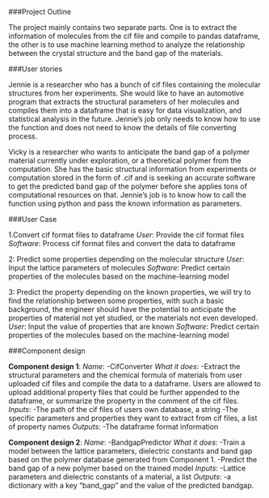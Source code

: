  
###Project Outline
 
The project mainly contains two separate parts. One is to extract the information of molecules from the cif file and compile to pandas dataframe, the other is to use machine learning method to analyze the relationship between the crystal structure and the band gap of the materials.
 
 
 
###User stories
 
Jennie is a researcher who has a bunch of cif files containing the molecular structures from her experiments. She would like to have an automotive program that extracts the structural parameters of her molecules and compiles them into a dataframe that is easy for data visualization, and statistical analysis in the future. Jennie’s job only needs to know how to use the function and does not need to know the details of file converting process.
 
Vicky is a researcher who wants to anticipate the band gap of a polymer material currently under exploration, or a theoretical polymer from the computation. She has the basic structural information from experiments or computation stored in the form of .cif  and is seeking an accurate software to get the predicted band gap of the polymer before she applies tons of computational resources on that. Jennie’s job is to know how to call the function using python and pass the known information as parameters.
 
 
###User Case
 
1.Convert cif format files to dataframe
*User*: Provide the cif format files
*Software*: Process cif format files and convert the data to dataframe
 
2: Predict some properties depending on the molecular structure
*User*: Input the lattice parameters of molecules
*Software*: Predict certain properties of the molecules based on the machine-learning model
 
3: Predict the property depending on the known properties, we will try to find the relationship between some properties, with such a basic background, the engineer should have the potential to anticipate the properties of material not yet studied, or the materials not even developed.
*User*: Input the value of properties that are known
*Software*: Predict certain properties of the molecules based on the machine-learning model
 
 
###Component design
 
**Component design 1**:
*Name*:
-CifConverter
*What it does*:
-Extract the structural parameters and the chemical formula of materials from user uploaded cif files and compile the data to a dataframe. Users are allowed to upload additional property files that could be further appended to the dataframe, or summarize the property in the comment of the cif files.
*Inputs*:
-The path of the cif files of users own database, a string
-The specific parameters and properties they want to extract from cif files, a list of property names
*Outputs*:
-The dataframe format information
 
 
**Component design 2**:
*Name*:
-BandgapPredictor
*What it does*:
-Train a model between the lattice parameters, dielectric constants and band gap based on the polymer database generated from Component 1.
-Predict the band gap of a new polymer based on the trained model
*Inputs*:
-Lattice parameters and dielectric constants of a material, a list
*Outputs*:
-a dictionary with a key “band_gap” and the value of the predicted bandgap. 
 

